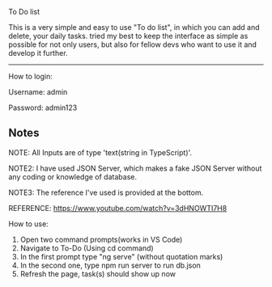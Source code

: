 To Do list

This is a very simple and easy to use "To do list", in which you can add and delete, your daily tasks.
tried my best to keep the interface as simple as possible for not only users, but also for fellow devs who want to use it and develop it further.

-------------------------------
How to login:

Username: admin

Password: admin123

Notes
-------------------------------

NOTE: All Inputs are of type 'text(string in TypeScript)'.

NOTE2: I have used JSON Server, which makes a fake JSON Server without any coding or knowledge of database.

NOTE3: The reference I've used is provided at the bottom.

REFERENCE: https://www.youtube.com/watch?v=3dHNOWTI7H8

How to use: 
1. Open two command prompts(works in VS Code)
2. Navigate to To-Do (Using cd command)
3. In the first prompt type "ng serve" (without quotation marks)
4. In the second one, type npm run server to run db.json
5. Refresh the page, task(s) should show up now
